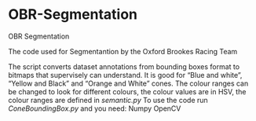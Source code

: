 # OBR-Segmentation
OBR Segmentation

The code used for Segmentantion by the Oxford Brookes Racing Team

The script converts dataset annotations from bounding boxes format to bitmaps that supervisely can understand. 
It is good for “Blue and white”, “Yellow and Black” and “Orange and White” cones.
The colour ranges can be changed to look for different colours, the colour values are in HSV, the colour ranges are defined in *semantic.py*
To use the code run *ConeBoundingBox.py*  and you need:
Numpy
OpenCV
